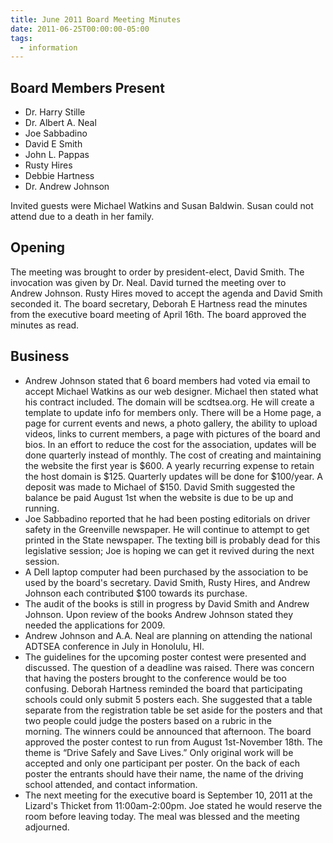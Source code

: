 ```yaml
---
title: June 2011 Board Meeting Minutes
date: 2011-06-25T00:00:00-05:00
tags:
  - information
---
```

## Board Members Present
* Dr. Harry Stille
* Dr. Albert A. Neal
* Joe Sabbadino
* David E Smith
* John L. Pappas
* Rusty Hires
* Debbie Hartness
* Dr. Andrew Johnson

Invited guests were Michael Watkins and Susan Baldwin. Susan could not attend due to a death in her family.

## Opening
The meeting was brought to order by president-elect, David Smith. The invocation was given by Dr. Neal. David turned the meeting over to Andrew Johnson. Rusty Hires moved to accept the agenda and David Smith seconded it. The board secretary, Deborah E Hartness read the minutes from the executive board meeting of April 16th. The board approved the minutes as read.

## Business
* Andrew Johnson stated that 6 board members had voted via email to accept Michael Watkins as our web designer. Michael then stated what his contract included. The domain will be scdtsea.org. He will create a template to update info for members only. There will be a Home page, a page for current events and news, a photo gallery, the ability to upload videos, links to current members, a page with pictures of the board and bios. In an effort to reduce the cost for the association, updates will be done quarterly instead of monthly. The cost of creating and maintaining the website the first year is $600. A yearly recurring expense to retain the host domain is $125. Quarterly updates will be done for $100/year. A deposit was made to Michael of $150. David Smith suggested the balance be paid August 1st when the website is due to be up and running. 
* Joe Sabbadino reported that he had been posting editorials on driver safety in the Greenville newspaper. He will continue to attempt to get printed in the State newspaper. The texting bill is probably dead for this legislative session; Joe is hoping we can get it revived during the next session.
* A Dell laptop computer had been purchased by the association to be used by the board's secretary. David Smith, Rusty Hires, and Andrew Johnson each contributed $100 towards its purchase.
* The audit of the books is still in progress by David Smith and Andrew Johnson. Upon review of the books Andrew Johnson stated they needed the applications for 2009.
* Andrew Johnson and A.A. Neal are planning on attending the national ADTSEA conference in July in Honolulu, HI.
* The guidelines for the upcoming poster contest were presented and discussed. The question of a deadline was raised. There was concern that having the posters brought to the conference would be too confusing. Deborah Hartness reminded the board that participating schools could only submit 5 posters each. She suggested that a table separate from the registration table be set aside for the posters and that two people could judge the posters based on a rubric in the morning. The winners could be announced that afternoon. The board approved the poster contest to run from August 1st-November 18th. The theme is &ldquo;Drive Safely and Save Lives.&rdquo; Only original work will be accepted and only one participant per poster. On the back of each poster the entrants should have their name, the name of the driving school attended, and contact information. 
* The next meeting for the executive board is September 10, 2011 at the Lizard's Thicket from 11:00am-2:00pm. Joe stated he would reserve the room before leaving today. The meal was blessed and the meeting adjourned.
